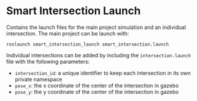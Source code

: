 Smart Intersection Launch
===
Contains the launch files for the main project simulation and an individual intersection. The main project can be launch with:

  `roslaunch smart_intersection_launch smart_intersection.launch`

Individual intersections can be added by including the `intersection.launch` file with the following parameters:

  * `intersection_id`: a unique identifier to keep each intersection in its own private namespace
  * `pose_x`: the x coordinate of the center of the intersection in gazebo
  * `pose_y`: the y coordinate of the center of the intersection in gazebo